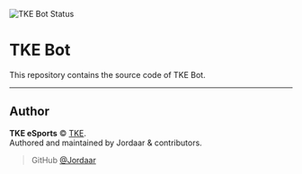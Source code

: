 ![TKE Bot Status](https://api.tke-esports.tk/api/website/status?url=https://bot.tke-esports.tk)

# TKE Bot

This repository contains the source code of TKE Bot.

---

## Author

**TKE eSports** © [TKE](https://github.com/orgs/TKE-eSports/people).  
Authored and maintained by Jordaar & contributors.

> GitHub [@Jordaar](https://github.com/Jordaar)
